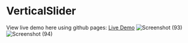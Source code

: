# VerticalSlider

View live demo here using github pages: [Live Demo](https://cheris-quessou.github.io/VerticalSlider/)
![Screenshot (93)](https://user-images.githubusercontent.com/110246143/229309867-7d39cd82-0341-4a1f-91a0-5650672a6d43.png)
![Screenshot (94)](https://user-images.githubusercontent.com/110246143/229586334-13a2880d-5fc0-4a43-9d79-2568a65d350e.png)
